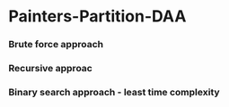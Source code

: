 # Painters-Partition-DAA
### Brute force approach
### Recursive approac
### Binary search approach - least time complexity 
